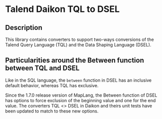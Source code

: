 # Talend Daikon TQL to DSEL

## Description

This library contains converters to support two-ways conversions of the Talend Query Language (TQL) and the Data Shaping Language (DSEL).


## Particularities around the Between function between TQL and DSEL

Like in the SQL language, the `between` function in DSEL has an inclusive default behavior, whereas TQL has exclusive.

Since the 1.7.0 release version of MapLang, the Between function of DSEL has options to force exclusion of the beginning value and one for the end value.
The converters TQL <> DSEL in Daikon and theirs unit tests have been updated to match to these new options.